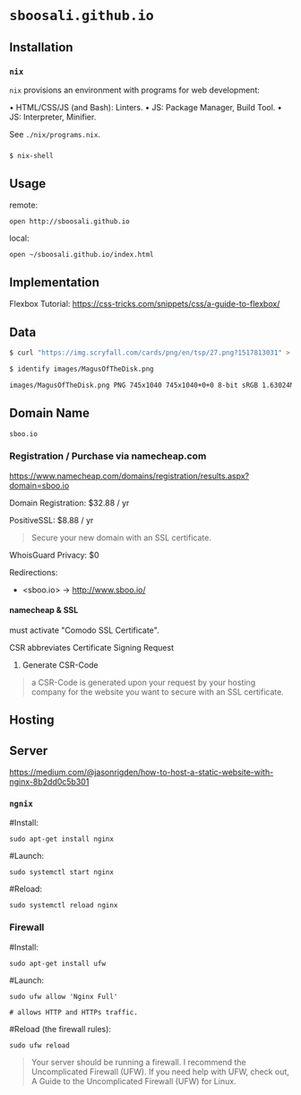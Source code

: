 # `sboosali.github.io`


## Installation

### `nix`

`nix` provisions an environment with programs for web development:

• HTML/CSS/JS (and Bash): Linters.
• JS: Package Manager, Build Tool.
• JS: Interpreter, Minifier.

See `./nix/programs.nix`.

### 



```sh
$ nix-shell
```

## Usage

remote:

    open http://sboosali.github.io

local:

    open ~/sboosali.github.io/index.html


## Implementation

Flexbox Tutorial: <https://css-tricks.com/snippets/css/a-guide-to-flexbox/>


## Data

```sh
$ curl "https://img.scryfall.com/cards/png/en/tsp/27.png?1517813031" > images/MagusOfTheDisk.png 
```

```sh
$ identify images/MagusOfTheDisk.png 

images/MagusOfTheDisk.png PNG 745x1040 745x1040+0+0 8-bit sRGB 1.63024MiB 0.000u 0:00.000
```


## Domain Name

`sboo.io`

### Registration / Purchase via namecheap.com

<https://www.namecheap.com/domains/registration/results.aspx?domain=sboo.io>

Domain Registration: $32.88 / yr

PositiveSSL: $8.88 / yr

> Secure your new domain with an SSL certificate.

WhoisGuard Privacy: $0

Redirections:

- <sboo.io> → <http://www.sboo.io/>

#### namecheap & SSL

must activate "Comodo SSL Certificate".

CSR abbreviates Certificate Signing Request

1. Generate CSR-Code

> a CSR-Code is generated upon your request by your hosting company for the website you want to secure with an SSL certificate.






## Hosting







## Server

<https://medium.com/@jasonrigden/how-to-host-a-static-website-with-nginx-8b2dd0c5b301>

### `ngnix`

#Install:

    sudo apt-get install nginx

#Launch:

    sudo systemctl start nginx

#Reload:

    sudo systemctl reload nginx

### Firewall

#Install:

    sudo apt-get install ufw

#Launch:

    sudo ufw allow 'Nginx Full'
    
    # allows HTTP and HTTPs traffic.

#Reload (the firewall rules):

    sudo ufw reload

> Your server should be running a firewall. I recommend the Uncomplicated Firewall (UFW). If you need help with UFW, check out, A Guide to the Uncomplicated Firewall (UFW) for Linux. 

### 





## 

